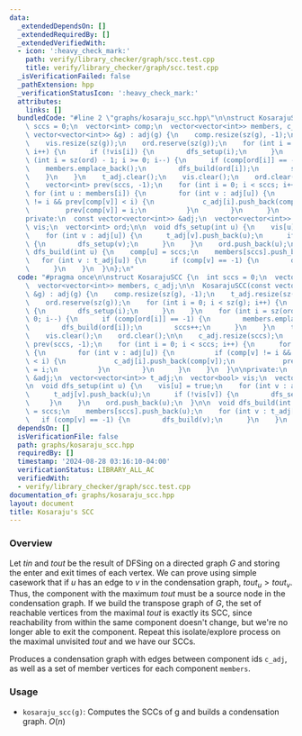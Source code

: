 ```yaml
---
data:
  _extendedDependsOn: []
  _extendedRequiredBy: []
  _extendedVerifiedWith:
  - icon: ':heavy_check_mark:'
    path: verify/library_checker/graph/scc.test.cpp
    title: verify/library_checker/graph/scc.test.cpp
  _isVerificationFailed: false
  _pathExtension: hpp
  _verificationStatusIcon: ':heavy_check_mark:'
  attributes:
    links: []
  bundledCode: "#line 2 \"graphs/kosaraju_scc.hpp\"\n\nstruct KosarajuSCC {\n  int\
    \ sccs = 0;\n  vector<int> comp;\n  vector<vector<int>> members, c_adj;\n\n  KosarajuSCC(const\
    \ vector<vector<int>> &g) : adj(g) {\n    comp.resize(sz(g), -1);\n    t_adj.resize(sz(g));\n\
    \    vis.resize(sz(g));\n    ord.reserve(sz(g));\n    for (int i = 0; i < sz(g);\
    \ i++) {\n      if (!vis[i]) {\n        dfs_setup(i);\n      }\n    }\n    for\
    \ (int i = sz(ord) - 1; i >= 0; i--) {\n      if (comp[ord[i]] == -1) {\n    \
    \    members.emplace_back();\n        dfs_build(ord[i]);\n        sccs++;\n  \
    \    }\n    }\n    t_adj.clear();\n    vis.clear();\n    ord.clear();\n\n    c_adj.resize(sccs);\n\
    \    vector<int> prev(sccs, -1);\n    for (int i = 0; i < sccs; i++) {\n     \
    \ for (int u : members[i]) {\n        for (int v : adj[u]) {\n          if (comp[v]\
    \ != i && prev[comp[v]] < i) {\n            c_adj[i].push_back(comp[v]);\n   \
    \         prev[comp[v]] = i;\n          }\n        }\n      }\n    }\n  }\n\n\
    private:\n  const vector<vector<int>> &adj;\n  vector<vector<int>> t_adj;\n  vector<bool>\
    \ vis;\n  vector<int> ord;\n\n  void dfs_setup(int u) {\n    vis[u] = true;\n\
    \    for (int v : adj[u]) {\n      t_adj[v].push_back(u);\n      if (!vis[v])\
    \ {\n        dfs_setup(v);\n      }\n    }\n    ord.push_back(u);\n  }\n\n  void\
    \ dfs_build(int u) {\n    comp[u] = sccs;\n    members[sccs].push_back(u);\n \
    \   for (int v : t_adj[u]) {\n      if (comp[v] == -1) {\n        dfs_build(v);\n\
    \      }\n    }\n  }\n};\n"
  code: "#pragma once\n\nstruct KosarajuSCC {\n  int sccs = 0;\n  vector<int> comp;\n\
    \  vector<vector<int>> members, c_adj;\n\n  KosarajuSCC(const vector<vector<int>>\
    \ &g) : adj(g) {\n    comp.resize(sz(g), -1);\n    t_adj.resize(sz(g));\n    vis.resize(sz(g));\n\
    \    ord.reserve(sz(g));\n    for (int i = 0; i < sz(g); i++) {\n      if (!vis[i])\
    \ {\n        dfs_setup(i);\n      }\n    }\n    for (int i = sz(ord) - 1; i >=\
    \ 0; i--) {\n      if (comp[ord[i]] == -1) {\n        members.emplace_back();\n\
    \        dfs_build(ord[i]);\n        sccs++;\n      }\n    }\n    t_adj.clear();\n\
    \    vis.clear();\n    ord.clear();\n\n    c_adj.resize(sccs);\n    vector<int>\
    \ prev(sccs, -1);\n    for (int i = 0; i < sccs; i++) {\n      for (int u : members[i])\
    \ {\n        for (int v : adj[u]) {\n          if (comp[v] != i && prev[comp[v]]\
    \ < i) {\n            c_adj[i].push_back(comp[v]);\n            prev[comp[v]]\
    \ = i;\n          }\n        }\n      }\n    }\n  }\n\nprivate:\n  const vector<vector<int>>\
    \ &adj;\n  vector<vector<int>> t_adj;\n  vector<bool> vis;\n  vector<int> ord;\n\
    \n  void dfs_setup(int u) {\n    vis[u] = true;\n    for (int v : adj[u]) {\n\
    \      t_adj[v].push_back(u);\n      if (!vis[v]) {\n        dfs_setup(v);\n \
    \     }\n    }\n    ord.push_back(u);\n  }\n\n  void dfs_build(int u) {\n    comp[u]\
    \ = sccs;\n    members[sccs].push_back(u);\n    for (int v : t_adj[u]) {\n   \
    \   if (comp[v] == -1) {\n        dfs_build(v);\n      }\n    }\n  }\n};\n"
  dependsOn: []
  isVerificationFile: false
  path: graphs/kosaraju_scc.hpp
  requiredBy: []
  timestamp: '2024-08-28 03:16:10-04:00'
  verificationStatus: LIBRARY_ALL_AC
  verifiedWith:
  - verify/library_checker/graph/scc.test.cpp
documentation_of: graphs/kosaraju_scc.hpp
layout: document
title: Kosaraju's SCC
---
```


### Overview

Let $tin$ and $tout$ be the result of DFSing on a directed graph $G$ and storing the enter and exit times of each vertex. We can prove using simple casework that if $u$ has an edge to $v$ in the condensation graph, $tout_u > tout_v$. Thus, the component with the maximum $tout$ must be a source node in the condensation graph. If we build the transpose graph of $G$, the set of reachable vertices from the maximal $tout$ is exactly its SCC, since reachability from within the same component doesn't change, but we're no longer able to exit the component. Repeat this isolate/explore process on the maximal unvisited $tout$ and we have our SCCs.

Produces a condensation graph with edges between component ids `c_adj`, as well as a set of member vertices for each component `members`.

### Usage

* `kosaraju_scc(g)`: Computes the SCCs of g and builds a condensation graph. $O(n)$